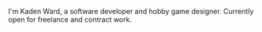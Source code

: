I'm Kaden Ward, a software developer and hobby game designer.
Currently open for freelance and contract work.

<!---
Kaden-Ward/Kaden-Ward is a ✨ special ✨ repository because its `README.md` (this file) appears on your GitHub profile.
You can click the Preview link to take a look at your changes.
--->

